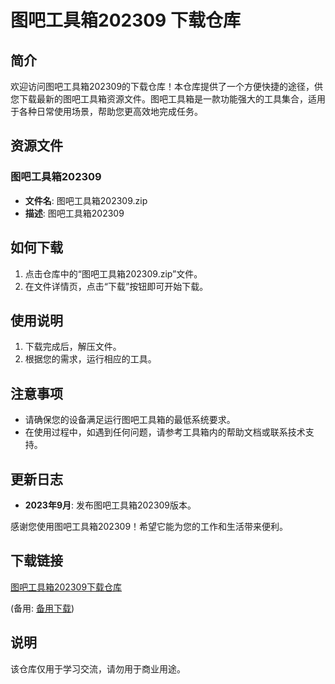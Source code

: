 # 图吧工具箱202309 下载仓库

## 简介

欢迎访问图吧工具箱202309的下载仓库！本仓库提供了一个方便快捷的途径，供您下载最新的图吧工具箱资源文件。图吧工具箱是一款功能强大的工具集合，适用于各种日常使用场景，帮助您更高效地完成任务。

## 资源文件

### 图吧工具箱202309

- **文件名**: 图吧工具箱202309.zip
- **描述**: 图吧工具箱202309

## 如何下载

1. 点击仓库中的“图吧工具箱202309.zip”文件。
2. 在文件详情页，点击“下载”按钮即可开始下载。

## 使用说明

1. 下载完成后，解压文件。
2. 根据您的需求，运行相应的工具。

## 注意事项

- 请确保您的设备满足运行图吧工具箱的最低系统要求。
- 在使用过程中，如遇到任何问题，请参考工具箱内的帮助文档或联系技术支持。

## 更新日志

- **2023年9月**: 发布图吧工具箱202309版本。

感谢您使用图吧工具箱202309！希望它能为您的工作和生活带来便利。

## 下载链接
[图吧工具箱202309下载仓库](https://pan.quark.cn/s/3134555103d7) 

(备用: [备用下载](https://pan.baidu.com/s/1zCLiIqQ5zPlJv-5xP2PL5A?pwd=1234))

## 说明

该仓库仅用于学习交流，请勿用于商业用途。
